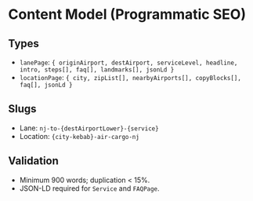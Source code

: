 # Content Model (Programmatic SEO)

## Types
- `lanePage`: `{ originAirport, destAirport, serviceLevel, headline, intro, steps[], faq[], landmarks[], jsonLd }`
- `locationPage`: `{ city, zipList[], nearbyAirports[], copyBlocks[], faq[], jsonLd }`

## Slugs
- Lane: `nj-to-{destAirportLower}-{service}`
- Location: `{city-kebab}-air-cargo-nj`

## Validation
- Minimum 900 words; duplication < 15%.
- JSON-LD required for `Service` and `FAQPage`.
